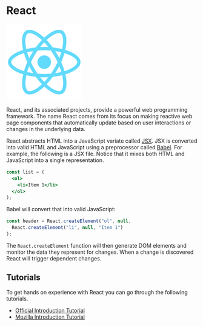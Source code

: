 # React

<img src="reactLogo.png" width="200" />

React, and its associated projects, provide a powerful web programming framework. The name React comes from its focus on making reactive web page components that automatically update based on user interactions or changes in the underlying data.

React abstracts HTML into a JavaScript variate called [JSX](https://reactjs.org/docs/introducing-jsx.html). JSX is converted into valid HTML and JavaScript using a preprocessor called [Babel](https://babeljs.io/). For example, the following is a JSX file. Notice that it mixes both HTML and JavaScript into a single representation.

```jsx
const list = (
  <ol>
    <li>Item 1</li>
  </ol>
);
```

Babel will convert that into valid JavaScript:

```Javascript
const header = React.createElement("ol", null,
  React.createElement("li", null, "Item 1")
);
```

The `React.createElement` function will then generate DOM elements and monitor the data they represent for changes. When a change is discovered React will trigger dependent changes.

## Tutorials

To get hands on experience with React you can go through the following tutorials.

- [Official Introduction Tutorial](https://reactjs.org/tutorial/tutorial.html)
- [Mozilla Introduction Tutorial](https://developer.mozilla.org/en-US/docs/Learn/Tools_and_testing/Client-side_JavaScript_frameworks/React_getting_started)
